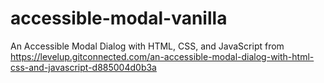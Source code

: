 # accessible-modal-vanilla
An Accessible Modal Dialog with HTML, CSS, and JavaScript from https://levelup.gitconnected.com/an-accessible-modal-dialog-with-html-css-and-javascript-d885004d0b3a
